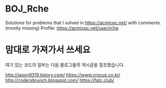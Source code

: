# BOJ_Rche
Solutions for problems that I solved in https://acmicpc.net/ with comments. (mostly missing)
Profile: https://acmicpc.net/user/rche

# 맘대로 가져가서 쓰세요

여기 있는 코드의 일부는 다음 블로그들의 게시글을 참조했습니다.

http://jason9319.tistory.com/
https://www.crocus.co.kr/
http://codersbrunch.blogspot.com/
https://fatc.club/
